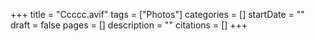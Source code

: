 +++
title = "Ccccc.avif"
tags = ["Photos"]
categories = []
startDate = ""
draft = false
pages = []
description = ""
citations = []
+++
